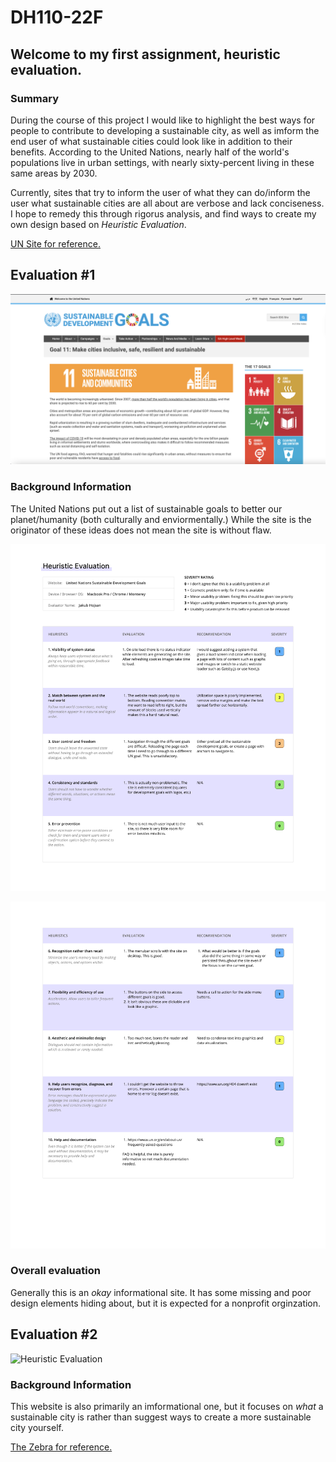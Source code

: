 # DH110-22F

## Welcome to my first assignment, heuristic evaluation. 

### Summary

During the course of this project I would like to highlight the best ways for people to contribute to developing a sustainable city, as well as imform the end user of what sustainable cities could look like in addition to their benefits. According to the United Nations, nearly half of the world's populations live in urban settings, with nearly sixty-percent living in these same areas by 2030.

Currently, sites that try to inform the user of what they can do/inform the user what sustainable cities are all about are verbose and lack conciseness. I hope to remedy this through rigorus analysis, and find ways to create my own design based on *Heuristic Evaluation*.

[UN Site for reference.](https://www.un.org/sustainabledevelopment/sustainable-consumption-production/)

## Evaluation #1
![United Nations Homepage for Sustainable Cities](un-site.png)

### Background Information
The United Nations put out a list of sustainable goals to better our planet/humanity (both culturally and enviormentally.) While the site is the originator of these ideas does not mean the site is without flaw. 

![Heuristic Evaluation](hr1.png)

![Heuristic Evaluation](hr2.png)

### Overall evaluation
Generally this is an _okay_ informational site. It has some missing and poor design elements hiding about, but it is expected for a nonprofit orginzation.

## Evaluation #2

![Heuristic Evaluation](thezebra.png)

### Background Information
This website is also primarily an imformational one, but it focuses on _what_ a sustainable city is rather than suggest ways to create a more sustainable city yourself.

[The Zebra for reference.](https://www.thezebra.com/resources/home/what-is-a-sustainable-city/#infographic)




